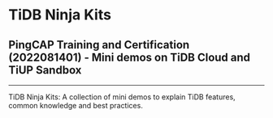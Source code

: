 # TiDB Ninja Kits
## PingCAP Training and Certification (2022081401) - Mini demos on TiDB Cloud and TiUP Sandbox
-----------------------
TiDB Ninja Kits: A collection of mini demos to explain TiDB features, common knowledge and best practices.